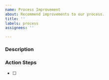 ```yaml
---
name: Process Improvement
about: Recommend improvements to our process.
title: ''
labels: process
assignees: ''

---
```


### Description

### Action Steps
- [ ]
